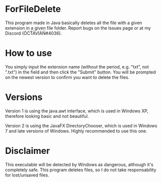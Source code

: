 # ForFileDelete
This program made in Java basically deletes all the file with a given extension in a given file folder. Report bugs on the Issues page or at my Discord (ÕĆŤĀVÍÁÑ#4036).

# How to use
You simply input the extension name (without the period, e.g. "txt", not ".txt") in the field and then click the "Submit" button. You will be prompted on the newest version to confirm you want to delete the files.

# Versions
Version 1 is using the java.awt interface, which is used in Windows XP, therefore looking basic and not beautiful.

Version 2 is using the JavaFX DirectoryChooser, which is used in Windows 7 and late versions of Windows. Highly recommended to use this one.

# Disclaimer
This executable will be detected by Windows as dangerous, although it's completely safe. This program deletes files, so I do not take responsability for lost/unsaved files.

